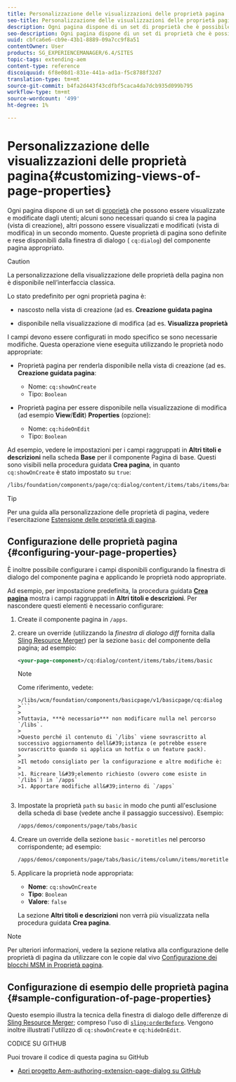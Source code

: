 ```yaml
---
title: Personalizzazione delle visualizzazioni delle proprietà pagina
seo-title: Personalizzazione delle visualizzazioni delle proprietà pagina
description: Ogni pagina dispone di un set di proprietà che è possibile modificare come necessario
seo-description: Ogni pagina dispone di un set di proprietà che è possibile modificare come necessario
uuid: cbfca6e6-cb9e-43b1-8889-09a7cc9f8a51
contentOwner: User
products: SG_EXPERIENCEMANAGER/6.4/SITES
topic-tags: extending-aem
content-type: reference
discoiquuid: 6f8e08d1-831e-441a-ad1a-f5c8788f32d7
translation-type: tm+mt
source-git-commit: b4fa2d443f43cdfbf5caca4da7dcb935d099b795
workflow-type: tm+mt
source-wordcount: '499'
ht-degree: 1%

---
```



# Personalizzazione delle visualizzazioni delle proprietà pagina{#customizing-views-of-page-properties}

Ogni pagina dispone di un set di [proprietà](/help/sites-authoring/editing-page-properties.md) che possono essere visualizzate e modificate dagli utenti; alcuni sono necessari quando si crea la pagina (vista di creazione), altri possono essere visualizzati e modificati (vista di modifica) in un secondo momento. Queste proprietà di pagina sono definite e rese disponibili dalla finestra di dialogo ( `cq:dialog`) del componente pagina appropriato.

>[!CAUTION]
>
>La personalizzazione della visualizzazione delle proprietà della pagina non è disponibile nell’interfaccia classica.

Lo stato predefinito per ogni proprietà pagina è:

* nascosto nella vista di creazione (ad es. **Creazione guidata pagina**

* disponibile nella visualizzazione di modifica (ad es. **Visualizza proprietà**

I campi devono essere configurati in modo specifico se sono necessarie modifiche. Questa operazione viene eseguita utilizzando le proprietà nodo appropriate:

* Proprietà pagina per renderla disponibile nella vista di creazione (ad es. **Creazione guidata pagina**:

   * Nome: `cq:showOnCreate`
   * Tipo: `Boolean`

* Proprietà pagina per essere disponibile nella visualizzazione di modifica (ad esempio **View**/**Edit**) **Properties** (opzione):

   * Nome: `cq:hideOnEdit`
   * Tipo: `Boolean`

Ad esempio, vedere le impostazioni per i campi raggruppati in **Altri titoli e descrizioni** nella scheda **Base** per il componente Pagina di base. Questi sono visibili nella procedura guidata **Crea pagina**, in quanto `cq:showOnCreate` è stato impostato su `true`:

```xml
/libs/foundation/components/page/cq:dialog/content/items/tabs/items/basic/items/column/items/moretitles
```

>[!TIP]
>
>Per una guida alla personalizzazione delle proprietà di pagina, vedere l&#39;esercitazione [Estensione delle proprietà di pagina](https://docs.adobe.com/content/help/en/experience-manager-learn/sites/developing/page-properties-technical-video-develop.html).

## Configurazione delle proprietà pagina {#configuring-your-page-properties}

È inoltre possibile configurare i campi disponibili configurando la finestra di dialogo del componente pagina e applicando le proprietà nodo appropriate.

Ad esempio, per impostazione predefinita, la procedura guidata [**Crea pagina**](/help/sites-authoring/managing-pages.md#creating-a-new-page) mostra i campi raggruppati in **Altri titoli e descrizioni**. Per nascondere questi elementi è necessario configurare:

1. Create il componente pagina in `/apps`.
1. creare un override (utilizzando la *finestra di dialogo diff* fornita dalla [Sling Resource Merger](/help/sites-developing/sling-resource-merger.md)) per la sezione `basic` del componente della pagina; ad esempio:

   ```xml
   <your-page-component>/cq:dialog/content/items/tabs/items/basic
   ```

   >[!NOTE]
   >
   >Come riferimento, vedete:
   >
   >
   ```
   >/libs/wcm/foundation/components/basicpage/v1/basicpage/cq:dialog
   >```
   >
   >Tuttavia, ***è necessario*** non modificare nulla nel percorso `/libs`.
   >
   >Questo perché il contenuto di `/libs` viene sovrascritto al successivo aggiornamento dell&#39;istanza (e potrebbe essere sovrascritto quando si applica un hotfix o un feature pack).
   >
   >Il metodo consigliato per la configurazione e altre modifiche è:
   >
   >1. Ricreare l&#39;elemento richiesto (ovvero come esiste in `/libs`) in `/apps`
   >1. Apportare modifiche all&#39;interno di `/apps`


1. Impostate la proprietà `path` su `basic` in modo che punti all&#39;esclusione della scheda di base (vedete anche il passaggio successivo). Esempio:

   ```xml
   /apps/demos/components/page/tabs/basic
   ```

1. Creare un override della sezione `basic` - `moretitles` nel percorso corrispondente; ad esempio:

   ```xml
   /apps/demos/components/page/tabs/basic/items/column/items/moretitles
   ```

1. Applicare la proprietà node appropriata:

   * **Nome**: `cq:showOnCreate`
   * **Tipo**: `Boolean`
   * **Valore**:  `false`

   La sezione **Altri titoli e descrizioni** non verrà più visualizzata nella procedura guidata **Crea pagina**.

>[!NOTE]
>
>Per ulteriori informazioni, vedere la sezione relativa alla configurazione delle proprietà di pagina da utilizzare con le copie dal vivo [Configurazione dei blocchi MSM in Proprietà pagina](/help/sites-developing/extending-msm.md#configuring-msm-locks-on-page-properties-touch-enabled-ui).

## Configurazione di esempio delle proprietà pagina {#sample-configuration-of-page-properties}

Questo esempio illustra la tecnica della finestra di dialogo delle differenze di [Sling Resource Merger](/help/sites-developing/sling-resource-merger.md); compreso l&#39;uso di [`sling:orderBefore`](/help/sites-developing/sling-resource-merger.md#properties). Vengono inoltre illustrati l&#39;utilizzo di `cq:showOnCreate` e `cq:hideOnEdit`.

CODICE SU GITHUB

Puoi trovare il codice di questa pagina su GitHub

* [Apri progetto Aem-authoring-extension-page-dialog su GitHub](https://github.com/Adobe-Marketing-Cloud/aem-authoring-extension-page-dialog)
